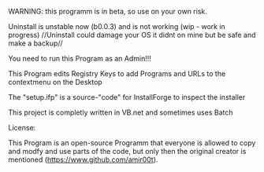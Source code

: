 WARNING: this programm is in beta, so use on your own risk.

Uninstall is unstable now (b0.0.3) and is not working (wip - work in progress)
//Uninstall could damage your OS it didnt on mine but be safe and make a backup//

You need to run this Program as an Admin!!!

This Program edits Registry Keys to add Programs and URLs to the contextmenu on the Desktop

The "setup.ifp" is a source-"code" for InstallForge to inspect the installer

This project is completly written in VB.net and sometimes uses Batch

License:

This Program is an open-source Programm that everyone is allowed to copy and modfy and use parts of the code,
but only then the original creator is mentioned (https://www.github.com/amir00t).
